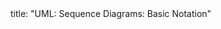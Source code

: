 <frontmatter>
title: "UML: Sequence Diagrams: Basic Notation"
</frontmatter>

<include src="unit-inPage-asFlat.md" boilerplate />
